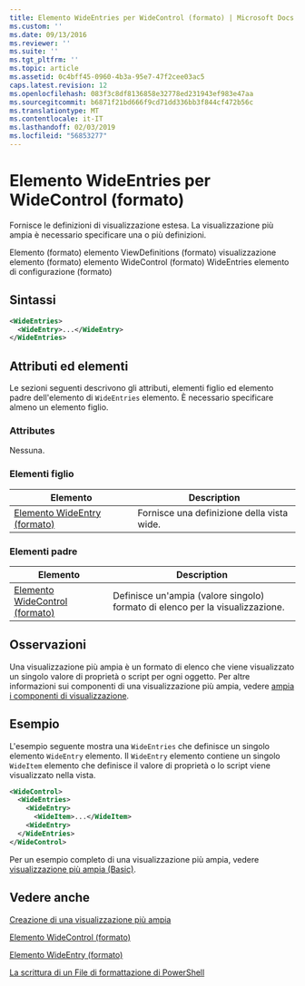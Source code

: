 ```yaml
---
title: Elemento WideEntries per WideControl (formato) | Microsoft Docs
ms.custom: ''
ms.date: 09/13/2016
ms.reviewer: ''
ms.suite: ''
ms.tgt_pltfrm: ''
ms.topic: article
ms.assetid: 0c4bff45-0960-4b3a-95e7-47f2cee03ac5
caps.latest.revision: 12
ms.openlocfilehash: 083f3c8df8136858e32778ed231943ef983e47aa
ms.sourcegitcommit: b6871f21bd666f9cd71dd336bb3f844cf472b56c
ms.translationtype: MT
ms.contentlocale: it-IT
ms.lasthandoff: 02/03/2019
ms.locfileid: "56853277"
---
```

# <a name="wideentries-element-for-widecontrol-format"></a>Elemento WideEntries per WideControl (formato)

Fornisce le definizioni di visualizzazione estesa. La visualizzazione più ampia è necessario specificare una o più definizioni.

Elemento (formato) elemento ViewDefinitions (formato) visualizzazione elemento (formato) elemento WideControl (formato) WideEntries elemento di configurazione (formato)

## <a name="syntax"></a>Sintassi

```xml
<WideEntries>
  <WideEntry>...</WideEntry>
</WideEntries>

```

## <a name="attributes-and-elements"></a>Attributi ed elementi

Le sezioni seguenti descrivono gli attributi, elementi figlio ed elemento padre dell'elemento di `WideEntries` elemento. È necessario specificare almeno un elemento figlio.

### <a name="attributes"></a>Attributes

Nessuna.

### <a name="child-elements"></a>Elementi figlio

|Elemento|Description|
|-------------|-----------------|
|[Elemento WideEntry (formato)](./wideentry-element-for-widecontrol-format.md)|Fornisce una definizione della vista wide.|

### <a name="parent-elements"></a>Elementi padre

|Elemento|Description|
|-------------|-----------------|
|[Elemento WideControl (formato)](./widecontrol-element-format.md)|Definisce un'ampia (valore singolo) formato di elenco per la visualizzazione.|

## <a name="remarks"></a>Osservazioni

Una visualizzazione più ampia è un formato di elenco che viene visualizzato un singolo valore di proprietà o script per ogni oggetto. Per altre informazioni sui componenti di una visualizzazione più ampia, vedere [ampia i componenti di visualizzazione](./creating-a-wide-view.md).

## <a name="example"></a>Esempio

L'esempio seguente mostra una `WideEntries` che definisce un singolo elemento `WideEntry` elemento. Il `WideEntry` elemento contiene un singolo `WideItem` elemento che definisce il valore di proprietà o lo script viene visualizzato nella vista.

```xml
<WideControl>
  <WideEntries>
    <WideEntry>
      <WideItem>...</WideItem>
    <WideEntry>
  </WideEntries>
</WideControl>
```

Per un esempio completo di una visualizzazione più ampia, vedere [visualizzazione più ampia (Basic)](./wide-view-basic.md).

## <a name="see-also"></a>Vedere anche

[Creazione di una visualizzazione più ampia](./creating-a-wide-view.md)

[Elemento WideControl (formato)](./widecontrol-element-format.md)

[Elemento WideEntry (formato)](./wideentry-element-for-widecontrol-format.md)

[La scrittura di un File di formattazione di PowerShell](./writing-a-powershell-formatting-file.md)
